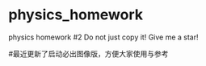 # physics_homework
physics homework #2
Do not just copy it!
Give me a star!

#最近更新了启动必出图像版，方便大家使用与参考
